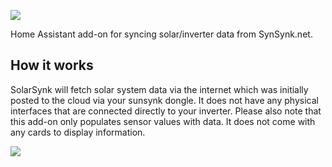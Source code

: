 ![](https://github.com/martinville/solarsynk/blob/main/logo.png)

Home Assistant add-on for syncing solar/inverter data from SynSynk.net.

## How it works
SolarSynk will fetch solar system data via the internet which was initially posted to the cloud via your sunsynk dongle. It does not have any physical interfaces that are connected directly to your inverter. 
Please also note that this add-on only populates sensor values with data. It does not come with any cards to display information.

![](https://github.com/martinville/solarsynk/blob/main/solarsynkstarted.png)
